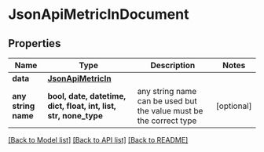 # JsonApiMetricInDocument


## Properties
Name | Type | Description | Notes
------------ | ------------- | ------------- | -------------
**data** | [**JsonApiMetricIn**](JsonApiMetricIn.md) |  | 
**any string name** | **bool, date, datetime, dict, float, int, list, str, none_type** | any string name can be used but the value must be the correct type | [optional]

[[Back to Model list]](../README.md#documentation-for-models) [[Back to API list]](../README.md#documentation-for-api-endpoints) [[Back to README]](../README.md)


